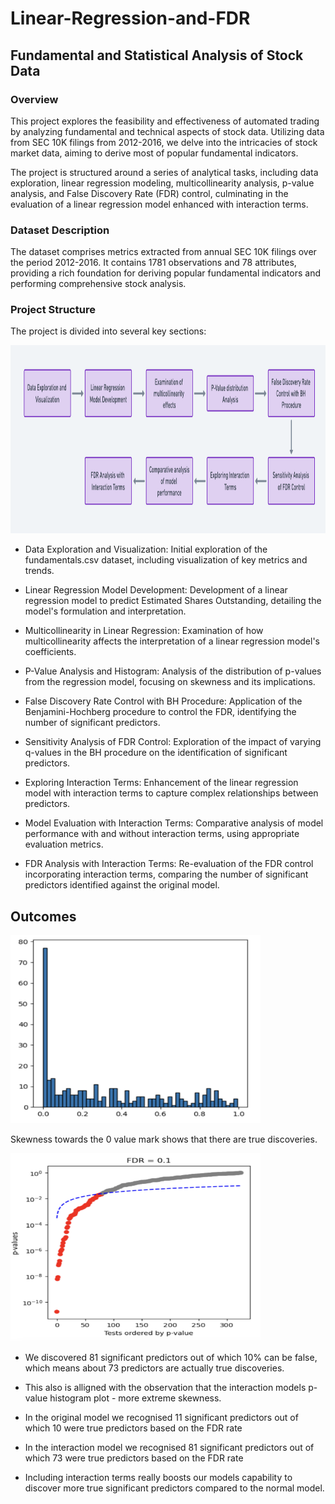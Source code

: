 # Linear-Regression-and-FDR
## Fundamental and Statistical Analysis of Stock Data

### Overview
This project explores the feasibility and effectiveness of automated trading by analyzing fundamental and technical aspects of stock data. Utilizing data from SEC 10K filings from 2012-2016, we delve into the intricacies of stock market data, aiming to derive most of popular fundamental indicators. 

The project is structured around a series of analytical tasks, including data exploration, linear regression modeling, multicollinearity analysis, p-value analysis, and False Discovery Rate (FDR) control, culminating in the evaluation of a linear regression model enhanced with interaction terms.

### Dataset Description
The dataset comprises metrics extracted from annual SEC 10K filings over the period 2012-2016. It contains 1781 observations and 78 attributes, providing a rich foundation for deriving popular fundamental indicators and performing comprehensive stock analysis.

### Project Structure
The project is divided into several key sections:

<img src="FDR-structure.png" width="1040" height="301">

- Data Exploration and Visualization: Initial exploration of the fundamentals.csv dataset, including visualization of key metrics and trends.

- Linear Regression Model Development: Development of a linear regression model to predict Estimated Shares Outstanding, detailing the model's formulation and interpretation.

- Multicollinearity in Linear Regression: Examination of how multicollinearity affects the interpretation of a linear regression model's coefficients.

- P-Value Analysis and Histogram: Analysis of the distribution of p-values from the regression model, focusing on skewness and its implications.

- False Discovery Rate Control with BH Procedure: Application of the Benjamini-Hochberg procedure to control the FDR, identifying the number of significant predictors.

- Sensitivity Analysis of FDR Control: Exploration of the impact of varying q-values in the BH procedure on the identification of significant predictors.

- Exploring Interaction Terms: Enhancement of the linear regression model with interaction terms to capture complex relationships between predictors.

- Model Evaluation with Interaction Terms: Comparative analysis of model performance with and without interaction terms, using appropriate evaluation metrics.

- FDR Analysis with Interaction Terms: Re-evaluation of the FDR control incorporating interaction terms, comparing the number of significant predictors identified against the original model.

## Outcomes
<img src="p-value.png" width="400" height="301">

Skewness towards the 0 value mark shows that there are true discoveries.

<img src="bh-procedure.png" width="400" height="301">

- We discovered 81 significant predictors out of which 10% can be false, which means about 73 predictors are actually true discoveries.

- This also is alligned with the observation that the interaction models p-value histogram plot - more extreme skewness.

- In the original model we recognised 11 significant predictors out of which 10 were true predictors based on the FDR rate
- In the interaction model we recognised 81 significant predictors out of which 73 were true predictors based on the FDR rate
- Including interaction terms really boosts our models capability to discover more true significant predictors compared to the normal model.

